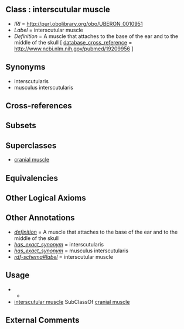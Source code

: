 
## Class : interscutular muscle

 * *IRI* = http://purl.obolibrary.org/obo/UBERON_0010951
 * *Label* = interscutular muscle
 * *Definition* = A muscle that attaches to the base of the ear and to the middle of the skull [ [database_cross_reference](../../ef/oboInOwl#hasDbXref.md) = http://www.ncbi.nlm.nih.gov/pubmed/19209956 ]

## Synonyms

 * interscutularis
 * musculus interscutularis

## Cross-references


## Subsets


## Superclasses

 * [cranial muscle](../../UBERON/76/UBERON_0002376.md)

## Equivalencies


## Other Logical Axioms


## Other Annotations

 * *[definition](../../IAO/15/IAO_0000115.md)* = A muscle that attaches to the base of the ear and to the middle of the skull
 * *[has_exact_synonym](../../ym/oboInOwl#hasExactSynonym.md)* = interscutularis
 * *[has_exact_synonym](../../ym/oboInOwl#hasExactSynonym.md)* = musculus interscutularis
 * *[rdf-schema#label](../../el/rdf-schema#label.md)* = interscutular muscle

## Usage

 * -
 * [interscutular muscle](../../UBERON/51/UBERON_0010951.md) SubClassOf [cranial muscle](../../UBERON/76/UBERON_0002376.md)

## External Comments

